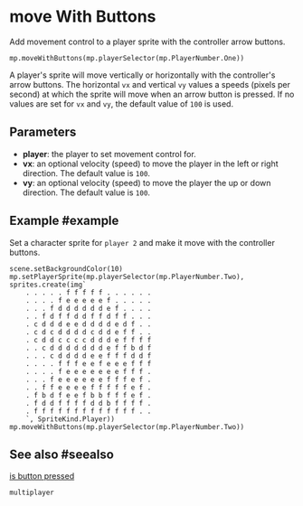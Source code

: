 # move With Buttons

Add movement control to a player sprite with the controller arrow buttons.

```sig
mp.moveWithButtons(mp.playerSelector(mp.PlayerNumber.One))
```

A player's sprite will move vertically or horizontally with the controller's arrow buttons. The horizontal `vx` and vertical `vy` values a speeds (pixels per second) at which the sprite will move when an arrow button is pressed. If no values are set for `vx` and `vy`, the default value of `100` is used.

## Parameters

* **player**: the player to set movement control for.
* **vx**: an optional velocity (speed) to move the player in the left or right direction. The default value is `100`.
* **vy**: an optional velocity (speed) to move the player the up or down direction. The default value is `100`.

## Example #example

Set a character sprite for `player 2` and make it move with the controller buttons.

```blocks
scene.setBackgroundColor(10)
mp.setPlayerSprite(mp.playerSelector(mp.PlayerNumber.Two), sprites.create(img`
    . . . . . f f f f f . . . . . . 
    . . . . f e e e e e f . . . . . 
    . . . f d d d d d d e f . . . . 
    . . f d f f d d f f d f f . . . 
    . c d d d e e d d d d e d f . . 
    . c d c d d d d c d d e f f . . 
    . c d d c c c c d d d e f f f f 
    . . c d d d d d d d e f f b d f 
    . . . c d d d d e e f f f d d f 
    . . . . f f f e e f e e e f f f 
    . . . . f e e e e e e e f f f . 
    . . . f e e e e e e f f f e f . 
    . . f f e e e e f f f f f e f . 
    . f b d f e e f b b f f f e f . 
    . f d d f f f f d d b f f f f . 
    . f f f f f f f f f f f f f . . 
    `, SpriteKind.Player))
mp.moveWithButtons(mp.playerSelector(mp.PlayerNumber.Two))
```

## See also #seealso

[is button pressed](/reference/multiplayer/is-button-pressed)

```package
multiplayer
```